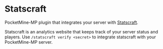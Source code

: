 # Statscraft
PocketMine-MP plugin that integrates your server with [Statscraft](https://www.statscraft.net).

Statscraft is an analytics website that keeps track of your server status and players. Use `/statscraft verify <secret>` to integrate statscraft with your PocketMine-MP server.
